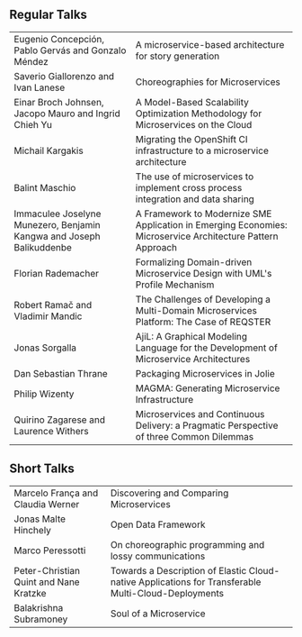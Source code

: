 
## Regular Talks

<table class="table table-hover">

<tr><td class="text-muted col-xs-4">Eugenio Concepción, Pablo Gervás and Gonzalo Méndez </td>
<td>A microservice-based architecture for story generation</td></tr>

<tr><td class="text-muted">Saverio Giallorenzo and Ivan Lanese</td>
<td>Choreographies for Microservices</td></tr>

<tr><td class="text-muted">Einar Broch Johnsen, Jacopo Mauro and Ingrid Chieh Yu</td>
<td>A Model-Based Scalability Optimization Methodology for Microservices on the Cloud</td></tr>

<tr><td class="text-muted">Michail Kargakis</td>
<td>Migrating the OpenShift CI infrastructure to a microservice architecture</td></tr>

<tr><td class="text-muted">Balint Maschio</td>
<td>The use of microservices to implement cross process integration and data sharing</td></tr>

<tr><td class="text-muted">Immaculee Joselyne Munezero, Benjamin Kangwa and Joseph Balikuddenbe</td>
<td>A Framework to Modernize SME Application in Emerging Economies: Microservice Architecture Pattern Approach</td></tr>

<tr><td class="text-muted">Florian Rademacher</td>
<td>Formalizing Domain-driven Microservice Design with UML's Profile Mechanism</td></tr>

<tr><td class="text-muted " >Robert Ramač and Vladimir Mandic</td>
<td>The Challenges of Developing a Multi-Domain Microservices Platform: The Case of REQSTER</td></tr>

<tr><td class="text-muted">Jonas Sorgalla</td>
<td>AjiL: A Graphical Modeling Language for the Development of Microservice Architectures</td></tr>

<tr><td class="text-muted">Dan Sebastian Thrane</td>
<td>Packaging Microservices in Jolie</td></tr>

<tr><td class="text-muted">Philip Wizenty</td>
<td>MAGMA: Generating Microservice Infrastructure</td></tr>

<tr><td class="text-muted">Quirino Zagarese and Laurence Withers</td>
<td>Microservices and Continuous Delivery: a Pragmatic Perspective of three Common Dilemmas</td></tr>

</table>

## Short Talks

<table class="table table-hover">

<tr><td class="text-muted col-xs-4">Marcelo França and Claudia Werner</td>
<td>Discovering and Comparing Microservices</td></tr>

<tr><td class="text-muted">Jonas Malte Hinchely</td>
<td>Open Data Framework</td></tr>

<tr><td class="text-muted">Marco Peressotti</td>
<td>On choreographic programming and lossy communications</td></tr>

<tr><td class="text-muted">Peter-Christian Quint and Nane Kratzke</td>
<td>Towards a Description of Elastic Cloud-native Applications for Transferable Multi-Cloud-Deployments</td></tr>

<tr><td class="text-muted">Balakrishna Subramoney</td>
<td>Soul of a Microservice</td></tr>

</table>
